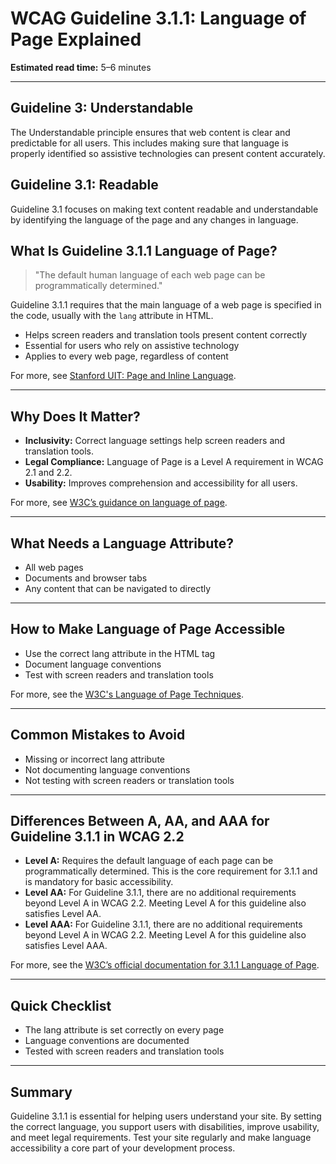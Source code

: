 <!--
title: 3.1.1 - Language of Page
series: Making the Web Accessible for All
description: A practical guide to WCAG Guideline 3.1.1 (Language of Page)—what it means, why it matters, and how to ensure the default language of each page is programmatically determined.
keywords: wcag 3.1.1, language of page, accessibility, web standards, digital inclusion
image: WCAG-Series-3.1.1.png
imageAlt: Blue text on yellow background saying, "Web Content Accessibiilty Guiedlines (WCAG) 3.1.1 Explained, Language of Page"
status: published
date: 2025-07-03
excerpt: This guideline ensures the default language of each page is programmatically determined.
next: /wcag/WCAG-Guideline-3-1-2-Language-of-Parts-Explained, Guideline 3.1.2 - Language of Parts
previous: /wcag/WCAG-Guideline-2-6-1-Device-Sensors-Explained, Guideline 2.6.1 - Device Sensors
-->

# **WCAG Guideline 3.1.1: Language of Page Explained**

**Estimated read time:** 5–6 minutes

---

## **Guideline 3: Understandable**

The Understandable principle ensures that web content is clear and predictable for all users. This includes making sure that language is properly identified so assistive technologies can present content accurately.

## **Guideline 3.1: Readable**

Guideline 3.1 focuses on making text content readable and understandable by identifying the language of the page and any changes in language.

## **What Is Guideline 3.1.1 Language of Page?**

> "The default human language of each web page can be programmatically determined."

Guideline 3.1.1 requires that the main language of a web page is specified in the code, usually with the `lang` attribute in HTML.

- Helps screen readers and translation tools present content correctly
- Essential for users who rely on assistive technology
- Applies to every web page, regardless of content

For more, see [Stanford UIT: Page and Inline Language](https://uit.stanford.edu/accessibility/concepts/page-and-inline-language).

---

## **Why Does It Matter?**

- **Inclusivity:** Correct language settings help screen readers and translation tools.
- **Legal Compliance:** Language of Page is a Level A requirement in WCAG 2.1 and 2.2.
- **Usability:** Improves comprehension and accessibility for all users.

For more, see [W3C’s guidance on language of page](https://www.w3.org/WAI/WCAG22/Understanding/language-of-page.html).

---

## **What Needs a Language Attribute?**

- All web pages
- Documents and browser tabs
- Any content that can be navigated to directly

---

## **How to Make Language of Page Accessible**

- Use the correct lang attribute in the HTML tag
- Document language conventions
- Test with screen readers and translation tools

For more, see the [W3C's Language of Page Techniques](https://www.w3.org/WAI/WCAG22/Techniques/html/H57).

---

## **Common Mistakes to Avoid**

- Missing or incorrect lang attribute
- Not documenting language conventions
- Not testing with screen readers or translation tools

---

## **Differences Between A, AA, and AAA for Guideline 3.1.1 in WCAG 2.2**

- **Level A:** Requires the default language of each page can be programmatically determined. This is the core requirement for 3.1.1 and is mandatory for basic accessibility.
- **Level AA:** For Guideline 3.1.1, there are no additional requirements beyond Level A in WCAG 2.2. Meeting Level A for this guideline also satisfies Level AA.
- **Level AAA:** For Guideline 3.1.1, there are no additional requirements beyond Level A in WCAG 2.2. Meeting Level A for this guideline also satisfies Level AAA.

For more, see the [W3C’s official documentation for 3.1.1 Language of Page](https://www.w3.org/WAI/WCAG22/Understanding/language-of-page.html).

---

## **Quick Checklist**

- The lang attribute is set correctly on every page
- Language conventions are documented
- Tested with screen readers and translation tools

---

## **Summary**

Guideline 3.1.1 is essential for helping users understand your site. By setting the correct language, you support users with disabilities, improve usability, and meet legal requirements. Test your site regularly and make language accessibility a core part of your development process.
